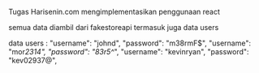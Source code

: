 Tugas Harisenin.com mengimplementasikan penggunaan react

semua data diambil dari fakestoreapi termasuk juga data users

data users :
"username": "johnd",
"password": "m38rmF$",
"username": "mor*2314",
"password": "83r5^*",
"username": "kevinryan",
"password": "kev02937@",
